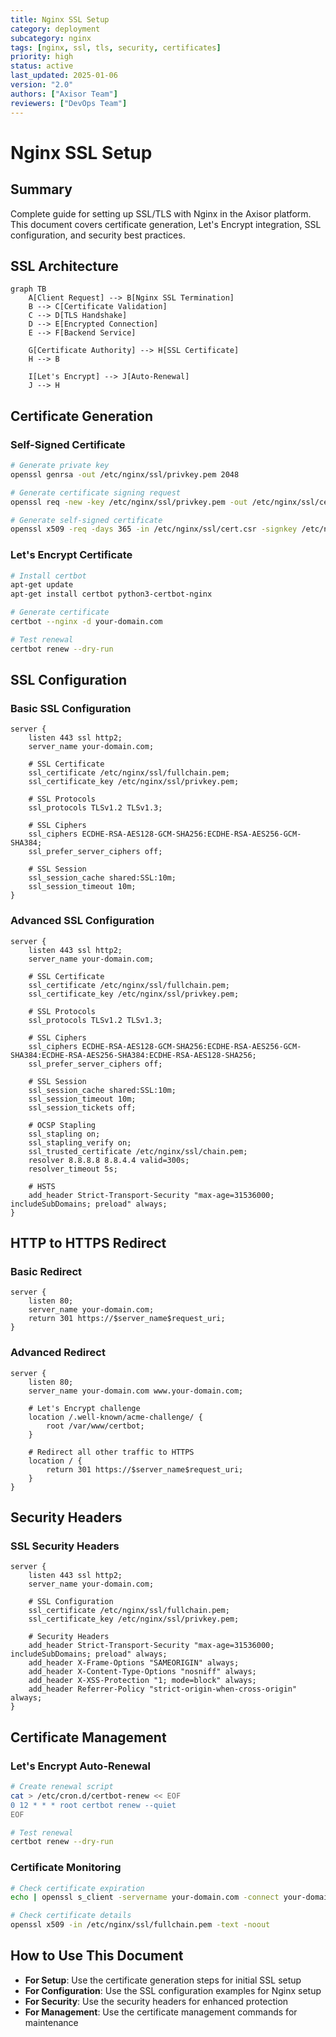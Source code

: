 ```yaml
---
title: Nginx SSL Setup
category: deployment
subcategory: nginx
tags: [nginx, ssl, tls, security, certificates]
priority: high
status: active
last_updated: 2025-01-06
version: "2.0"
authors: ["Axisor Team"]
reviewers: ["DevOps Team"]
---
```


# Nginx SSL Setup

## Summary

Complete guide for setting up SSL/TLS with Nginx in the Axisor platform. This document covers certificate generation, Let's Encrypt integration, SSL configuration, and security best practices.

## SSL Architecture

```mermaid
graph TB
    A[Client Request] --> B[Nginx SSL Termination]
    B --> C[Certificate Validation]
    C --> D[TLS Handshake]
    D --> E[Encrypted Connection]
    E --> F[Backend Service]
    
    G[Certificate Authority] --> H[SSL Certificate]
    H --> B
    
    I[Let's Encrypt] --> J[Auto-Renewal]
    J --> H
```

## Certificate Generation

### Self-Signed Certificate

```bash
# Generate private key
openssl genrsa -out /etc/nginx/ssl/privkey.pem 2048

# Generate certificate signing request
openssl req -new -key /etc/nginx/ssl/privkey.pem -out /etc/nginx/ssl/cert.csr

# Generate self-signed certificate
openssl x509 -req -days 365 -in /etc/nginx/ssl/cert.csr -signkey /etc/nginx/ssl/privkey.pem -out /etc/nginx/ssl/fullchain.pem
```

### Let's Encrypt Certificate

```bash
# Install certbot
apt-get update
apt-get install certbot python3-certbot-nginx

# Generate certificate
certbot --nginx -d your-domain.com

# Test renewal
certbot renew --dry-run
```

## SSL Configuration

### Basic SSL Configuration

```nginx
server {
    listen 443 ssl http2;
    server_name your-domain.com;

    # SSL Certificate
    ssl_certificate /etc/nginx/ssl/fullchain.pem;
    ssl_certificate_key /etc/nginx/ssl/privkey.pem;

    # SSL Protocols
    ssl_protocols TLSv1.2 TLSv1.3;

    # SSL Ciphers
    ssl_ciphers ECDHE-RSA-AES128-GCM-SHA256:ECDHE-RSA-AES256-GCM-SHA384;
    ssl_prefer_server_ciphers off;

    # SSL Session
    ssl_session_cache shared:SSL:10m;
    ssl_session_timeout 10m;
}
```

### Advanced SSL Configuration

```nginx
server {
    listen 443 ssl http2;
    server_name your-domain.com;

    # SSL Certificate
    ssl_certificate /etc/nginx/ssl/fullchain.pem;
    ssl_certificate_key /etc/nginx/ssl/privkey.pem;

    # SSL Protocols
    ssl_protocols TLSv1.2 TLSv1.3;

    # SSL Ciphers
    ssl_ciphers ECDHE-RSA-AES128-GCM-SHA256:ECDHE-RSA-AES256-GCM-SHA384:ECDHE-RSA-AES256-SHA384:ECDHE-RSA-AES128-SHA256;
    ssl_prefer_server_ciphers off;

    # SSL Session
    ssl_session_cache shared:SSL:10m;
    ssl_session_timeout 10m;
    ssl_session_tickets off;

    # OCSP Stapling
    ssl_stapling on;
    ssl_stapling_verify on;
    ssl_trusted_certificate /etc/nginx/ssl/chain.pem;
    resolver 8.8.8.8 8.8.4.4 valid=300s;
    resolver_timeout 5s;

    # HSTS
    add_header Strict-Transport-Security "max-age=31536000; includeSubDomains; preload" always;
}
```

## HTTP to HTTPS Redirect

### Basic Redirect

```nginx
server {
    listen 80;
    server_name your-domain.com;
    return 301 https://$server_name$request_uri;
}
```

### Advanced Redirect

```nginx
server {
    listen 80;
    server_name your-domain.com www.your-domain.com;
    
    # Let's Encrypt challenge
    location /.well-known/acme-challenge/ {
        root /var/www/certbot;
    }
    
    # Redirect all other traffic to HTTPS
    location / {
        return 301 https://$server_name$request_uri;
    }
}
```

## Security Headers

### SSL Security Headers

```nginx
server {
    listen 443 ssl http2;
    server_name your-domain.com;

    # SSL Configuration
    ssl_certificate /etc/nginx/ssl/fullchain.pem;
    ssl_certificate_key /etc/nginx/ssl/privkey.pem;

    # Security Headers
    add_header Strict-Transport-Security "max-age=31536000; includeSubDomains; preload" always;
    add_header X-Frame-Options "SAMEORIGIN" always;
    add_header X-Content-Type-Options "nosniff" always;
    add_header X-XSS-Protection "1; mode=block" always;
    add_header Referrer-Policy "strict-origin-when-cross-origin" always;
}
```

## Certificate Management

### Let's Encrypt Auto-Renewal

```bash
# Create renewal script
cat > /etc/cron.d/certbot-renew << EOF
0 12 * * * root certbot renew --quiet
EOF

# Test renewal
certbot renew --dry-run
```

### Certificate Monitoring

```bash
# Check certificate expiration
echo | openssl s_client -servername your-domain.com -connect your-domain.com:443 2>/dev/null | openssl x509 -noout -dates

# Check certificate details
openssl x509 -in /etc/nginx/ssl/fullchain.pem -text -noout
```

## How to Use This Document

- **For Setup**: Use the certificate generation steps for initial SSL setup
- **For Configuration**: Use the SSL configuration examples for Nginx setup
- **For Security**: Use the security headers for enhanced protection
- **For Management**: Use the certificate management commands for maintenance
